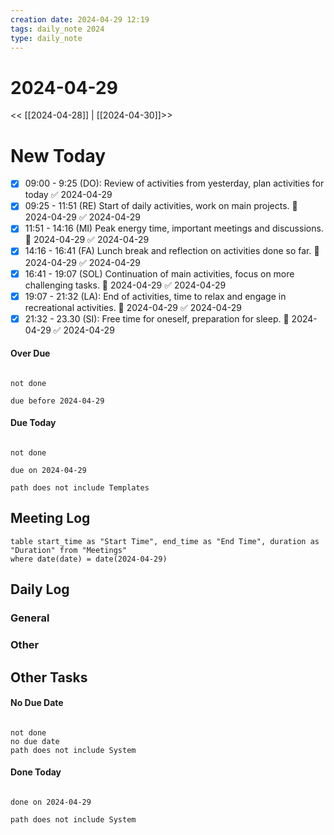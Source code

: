 ```yaml
---
creation date: 2024-04-29 12:19
tags: daily_note 2024
type: daily_note
---
```

# 2024-04-29
<< [[2024-04-28]] | [[2024-04-30]]>>

# New Today
- [x] 09:00 - 9:25 (DO): Review of activities from yesterday, plan activities for today ✅ 2024-04-29
 - [x] 09:25 - 11:51 (RE)  Start of daily activities, work on main projects. 📅 2024-04-29 ✅ 2024-04-29
 - [x] 11:51 - 14:16 (MI) Peak energy time, important meetings and discussions. 📅 2024-04-29 ✅ 2024-04-29
 - [x] 14:16 - 16:41 (FA) Lunch break and reflection on activities done so far. 📅 2024-04-29 ✅ 2024-04-29
 - [x] 16:41 - 19:07 (SOL) Continuation of main activities, focus on more challenging tasks. 📅 2024-04-29 ✅ 2024-04-29
 - [x] 19:07 - 21:32 (LA): End of activities, time to relax and engage in recreational activities. 📅 2024-04-29 ✅ 2024-04-29
 - [x] 21:32 - 23.30 (SI): Free time for oneself, preparation for sleep. 📅 2024-04-29 ✅ 2024-04-29

#### Over Due
```tasks

not done

due before 2024-04-29

```

#### Due Today
```tasks

not done

due on 2024-04-29

path does not include Templates

```





## Meeting Log

```dataview
table start_time as "Start Time", end_time as "End Time", duration as "Duration" from "Meetings"
where date(date) = date(2024-04-29)
```
## Daily Log

### General



### Other




## Other Tasks

#### No Due Date
```tasks

not done
no due date
path does not include System

```

#### Done Today

```tasks

done on 2024-04-29

path does not include System

```
